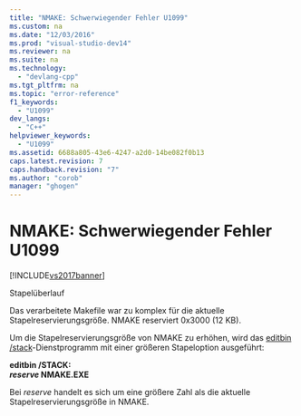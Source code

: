 ```yaml
---
title: "NMAKE: Schwerwiegender Fehler U1099"
ms.custom: na
ms.date: "12/03/2016"
ms.prod: "visual-studio-dev14"
ms.reviewer: na
ms.suite: na
ms.technology: 
  - "devlang-cpp"
ms.tgt_pltfrm: na
ms.topic: "error-reference"
f1_keywords: 
  - "U1099"
dev_langs: 
  - "C++"
helpviewer_keywords: 
  - "U1099"
ms.assetid: 6688a805-43e6-4247-a2d0-14be082f0b13
caps.latest.revision: 7
caps.handback.revision: "7"
ms.author: "corob"
manager: "ghogen"
---
```

# NMAKE: Schwerwiegender Fehler U1099
[!INCLUDE[vs2017banner](../../assembler/inline/includes/vs2017banner.md)]

Stapelüberlauf  
  
 Das verarbeitete Makefile war zu komplex für die aktuelle Stapelreservierungsgröße.  NMAKE reserviert 0x3000 \(12 KB\).  
  
 Um die Stapelreservierungsgröße von NMAKE zu erhöhen, wird das [editbin \/stack](../../build/reference/stack.md)\-Dienstprogramm mit einer größeren Stapeloption ausgeführt:  
  
 **editbin \/STACK:**   
 ***reserve* NMAKE.EXE**  
  
 Bei *reserve* handelt es sich um eine größere Zahl als die aktuelle Stapelreservierungsgröße in NMAKE.